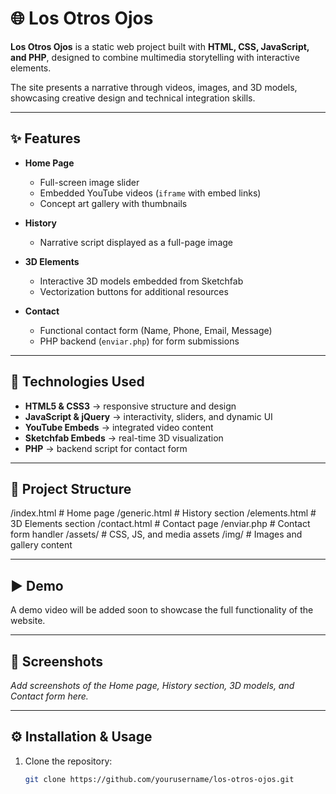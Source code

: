 # 🌐 Los Otros Ojos

**Los Otros Ojos** is a static web project built with **HTML, CSS, JavaScript, and PHP**, designed to combine multimedia storytelling with interactive elements.  

The site presents a narrative through videos, images, and 3D models, showcasing creative design and technical integration skills.  

---

## ✨ Features

- **Home Page**
  - Full-screen image slider
  - Embedded YouTube videos (`iframe` with embed links)
  - Concept art gallery with thumbnails 

- **History**
  - Narrative script displayed as a full-page image 

- **3D Elements**
  - Interactive 3D models embedded from Sketchfab
  - Vectorization buttons for additional resources 

- **Contact**
  - Functional contact form (Name, Phone, Email, Message)
  - PHP backend (`enviar.php`) for form submissions

---

## 🚀 Technologies Used

- **HTML5 & CSS3** → responsive structure and design  
- **JavaScript & jQuery** → interactivity, sliders, and dynamic UI  
- **YouTube Embeds** → integrated video content  
- **Sketchfab Embeds** → real-time 3D visualization  
- **PHP** → backend script for contact form  

---

## 📂 Project Structure
/index.html # Home page
/generic.html # History section
/elements.html # 3D Elements section
/contact.html # Contact page
/enviar.php # Contact form handler
/assets/ # CSS, JS, and media assets
/img/ # Images and gallery content


---

## ▶️ Demo

A demo video will be added soon to showcase the full functionality of the website.  

---

## 📸 Screenshots

_Add screenshots of the Home page, History section, 3D models, and Contact form here._  

---

## ⚙️ Installation & Usage

1. Clone the repository:
   ```bash
   git clone https://github.com/yourusername/los-otros-ojos.git


